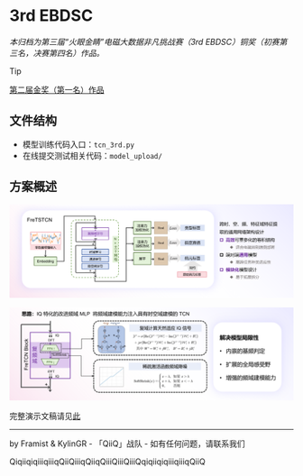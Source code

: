 # 3rd EBDSC

*本归档为第三届“火眼金睛”电磁大数据非凡挑战赛（3rd EBDSC）铜奖（初赛第三名，决赛第四名）作品。*

> [!TIP]
> [第二届金奖（第一名）作品](https://github.com/framist/2nd-EBDSC)

## 文件结构

- 模型训练代码入口：`tcn_3rd.py`
- 在线提交测试相关代码：`model_upload/`

## 方案概述

![](asserts/image1.png)

![](asserts/image2.png)

完整演示文稿请见[此](asserts/EBDSC第三届电磁大数据非凡挑战赛决赛答辩-QiiQ-publish.pdf)

---

by Framist & KylinGR - 「QiiQ」战队 - 如有任何问题，请联系我们

QiqiiqiqiiiqiiiqQiiQiiiqQiiqQiiiQiiiQiiiQqiqiiqiqiiiqiiiqQiiQ
